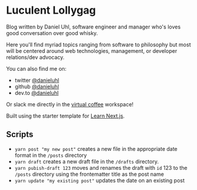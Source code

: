 
# Luculent Lollygag

Blog written by Daniel Uhl, software engineer and manager who's loves good conversation over good whisky.

Here you'll find myriad topics ranging from software to philosophy but most will be centered around web technologies, management, or developer relations/dev advocacy.

You can also find me on:

* twitter [@danieluhl](https://twitter.com/danieluhl)
* github [@danieluhl](https://github.com/danieluhl)
* dev.to [@danieluhl](https://dev.to/danieluhl)

Or slack me directly in the [virtual coffee](https://virtualcoffee.io/) workspace!

Built using the starter template for [Learn Next.js](https://nextjs.org/learn).

## Scripts

- `yarn post "my new post"` creates a new file in the appropriate date format in the `/posts` directory
- `yarn draft` creates a new draft file in the `/drafts` directory.
- `yarn pubish-draft 123` moves and renames the draft with `id` 123 to the `/posts` directory using the frontematter title as the post name
- `yarn update "my existing post"` updates the date on an existing post
